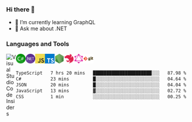 ### Hi there 👋

- 🌱 I’m currently learning GraphQL
- 💬 Ask me about .NET

### Languages and Tools

<img align="left" alt="Visual Studio Code Insiders" width="26px" src="https://upload.wikimedia.org/wikipedia/commons/thumb/4/4b/Visual_Studio_Code_Insiders_1.36_icon.svg/480px-Visual_Studio_Code_Insiders_1.36_icon.svg.png" />
<img align="left" alt="Csharp" width="26px" src="https://raw.githubusercontent.com/github/explore/80688e429a7d4ef2fca1e82350fe8e3517d3494d/topics/csharp/csharp.png" />
<img align="left" alt=".NET" width="26px" src="https://raw.githubusercontent.com/github/explore/93d8a67084f94b2a444e510199a6e7622e5b09a3/topics/dotnet/dotnet.png" />
<img align="left" alt="JavaScript" width="26px" src="https://raw.githubusercontent.com/github/explore/80688e429a7d4ef2fca1e82350fe8e3517d3494d/topics/javascript/javascript.png" />
<img align="left" alt="TypeScript" width="26px" src="https://raw.githubusercontent.com/github/explore/80688e429a7d4ef2fca1e82350fe8e3517d3494d/topics/typescript/typescript.png" />
<img align="left" alt="NodeJS" width="26px" src="https://raw.githubusercontent.com/github/explore/80688e429a7d4ef2fca1e82350fe8e3517d3494d/topics/nodejs/nodejs.png" />
<img align="left" alt="NestJS" width="26px" src="https://raw.githubusercontent.com/github/explore/37c71fdca4e12086faf8c7009793d2eb588c914e/topics/nestjs/nestjs.png" />
<img align="left" alt="GraphQL" width="26px" src="https://raw.githubusercontent.com/github/explore/5c058a388828bb5fde0bcafd4bc867b5bb3f26f3/topics/graphql/graphql.png" />
<img alt="Git" width="26px" src="https://raw.githubusercontent.com/github/explore/80688e429a7d4ef2fca1e82350fe8e3517d3494d/topics/git/git.png" />

<!--START_SECTION:waka-->
```text
TypeScript   7 hrs 20 mins   ██████████████████████░░░   87.98 % 
C#           23 mins         █░░░░░░░░░░░░░░░░░░░░░░░░   04.64 % 
JSON         20 mins         █░░░░░░░░░░░░░░░░░░░░░░░░   04.04 % 
JavaScript   13 mins         ▓░░░░░░░░░░░░░░░░░░░░░░░░   02.72 % 
CSS          1 min           ░░░░░░░░░░░░░░░░░░░░░░░░░   00.25 % 
```
<!--END_SECTION:waka-->
